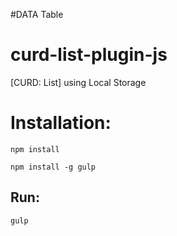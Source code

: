 #DATA Table
# curd-list-plugin-js
[CURD: List] using Local Storage


# Installation:

`npm install`


`npm install -g gulp`

## Run:

`gulp`
